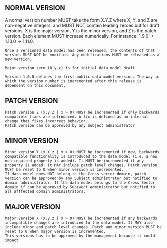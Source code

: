 ## NORMAL VERSION 
A normal version number MUST take the form X.Y.Z where X, Y, and Z are non-negative integers, and MUST NOT contain leading zeroes but for draft versions. X is the major version, Y is the minor version, and Z is the patch version. Each element MUST increase numerically. For instance: 1.9.0 -> 1.10.0 -> 1.11.0.

    Once a versioned data model has been released, the contents of that version MUST NOT be modified. Any modifications MUST be released as a new version.

    Major version zero (0.y.z) is for initial data model draft.

    Version 1.0.0 defines the first public data model version. The way in which the version number is incremented after this release is dependent on this document.

## PATCH VERSION
    Patch version Z (x.y.Z | x > 0) MUST be incremented if only backwards compatible fixes are introduced. A fix is defined as an internal change that fixes incorrect behavior.
    Patch version can be approved by any Subject administrator
    
## MINOR VERSION
    Minor version Y (x.Y.z | x > 0) MUST be incremented if new, backwards compatible functionality is introduced to the data model (i.e. a new non required property is added). It MUST be incremented if any property is added. It MAY include patch level changes. Patch version MUST be reset to 0 when minor version is incremented.
    If data model does NOT belong to the Cross sector domain, patch version can be approved by any Subject administrator but notified to domain administrator. If the data model belongs to the Cross Sector domain if can be approved by Subjwect administrator but notified to all afffected domain administrators.

## MAJOR VERSION
    Major version X (X.y.z | X > 0) MUST be incremented if any backwards incompatible changes are introduced to the data model. It MAY also include minor and patch level changes. Patch and minor version MUST be reset to 0 when major version is incremented.
    This versions has to be approved by the management because it could impact 
